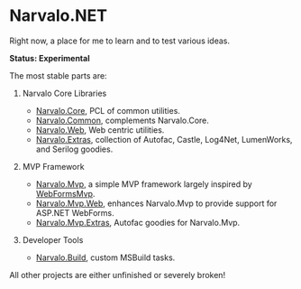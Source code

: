 Narvalo.NET
===========

Right now, a place for me to learn and to test various ideas.

**Status: Experimental**

The most stable parts are:

1. Narvalo Core Libraries
    - [Narvalo.Core](https://github.com/chtoucas/Narvalo.NET/tree/master/src/Narvalo.Core),
      PCL of common utilities.
    - [Narvalo.Common](https://github.com/chtoucas/Narvalo.NET/tree/master/src/Narvalo.Common),
      complements Narvalo.Core.
    - [Narvalo.Web](https://github.com/chtoucas/Narvalo.NET/tree/master/src/Narvalo.Web),
      Web centric utilities.
    - [Narvalo.Extras](https://github.com/chtoucas/Narvalo.NET/tree/master/src/Narvalo.Extras),
      collection of Autofac, Castle, Log4Net, LumenWorks, and Serilog goodies.

2. MVP Framework
    - [Narvalo.Mvp](https://github.com/chtoucas/Narvalo.NET/tree/master/src/Narvalo.Mvp),
      a simple MVP framework largely inspired by
      [WebFormsMvp](https://github.com/webformsmvp/webformsmvp).
    - [Narvalo.Mvp.Web](https://github.com/chtoucas/Narvalo.NET/tree/master/src/Narvalo.Mvp.Web),
      enhances Narvalo.Mvp to provide support for ASP.NET WebForms.
    - [Narvalo.Mvp.Extras](https://github.com/chtoucas/Narvalo.NET/tree/master/src/Narvalo.Mvp.Extras),
      Autofac goodies for Narvalo.Mvp.

3. Developer Tools
    - [Narvalo.Build](https://github.com/chtoucas/Narvalo.NET/tree/master/src/Narvalo.Build),
      custom MSBuild tasks.

All other projects are either unfinished or severely broken!
